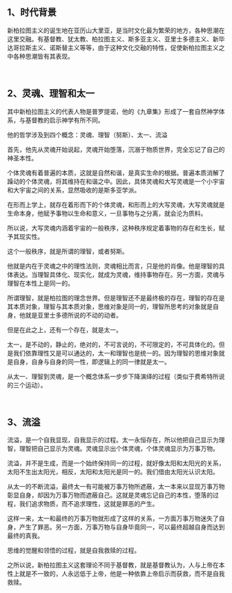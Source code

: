 <h2>1、时代背景</h2><p>新柏拉图主义的诞生地在亚历山大里亚，是当时文化最为繁荣的地方，各种思潮在这里交融。有基督教、犹太教、柏拉图主义、斯多亚主义、亚里士多德主义、新毕达哥拉斯主义、诺斯替主义等等，由于这种文化交融的特性，促使新柏拉图主义之中各种思潮皆有其表现。</p><p><br></p><h2>2、灵魂、理智和太一</h2><p>其中新柏拉图主义的代表人物是普罗提诺，他的《九章集》形成了一套自然神学体系，与基督教的启示神学有所不同。</p><p>他的哲学涉及到四个概念：灵魂、理智（努斯）、太一、流溢</p><p>首先，他先从灵魂开始说起，灵魂开始堕落，沉溺于物质世界，完全忘记了自己的神圣本性。</p><p>个体灵魂有着普遍的本质，这就是自然和谐，是真实生命的根据。普遍本质消解了躁动的个体灵魂，将其维持在和谐之中。因此，具体灵魂和大写灵魂是一个小宇宙和大宇宙之间的关系，显然吸收的是斯多亚学派。</p><p>在形而上学上，就存在着形而下的个体灵魂，和形而上的大写灵魂，大写灵魂就是生命本身，他赋予事物以生命和意义，一旦事物与之分离，就会沦为质料。</p><p>所以说，大写灵魂内涵着宇宙的一般秩序，这种秩序规定着事物的存在和生长，赋予其现实性。</p><p>这个一般秩序，就是所谓的理智，或者努斯。</p><p>他就是内在于灵魂之中的理性法则，灵魂相比而言，只是他的肖像。他是理智的具体表达。当理智具体化、现实化，就成为灵魂，维持事物存在。另一方面，灵魂与理智在本性上是同一的。</p><p>所谓理智，就是柏拉图的理念世界。但是理智还不是最终极的存在，理智的存在是其本质对象，理智与其本质对象，思维对象是同一的，理智所思考的对象就是自身，他就是亚里士多德所说的不动的动者。</p><p>但是在此之上，还有一个存在，就是太一。</p><p>太一，是不动的，静止的，绝对的，不可言说的，不可限定的，不可具体化的。但是我们依靠理性又是可以通达的，太一和理智也是统一的。因为理智的思维对象就是自身，自身与自身的同一性，即逻辑上的同一律就是太一。</p><p>从太一、理智到灵魂，是一个概念体系一步步下降演绎的过程（类似于费希特所说的三个运动）。</p><p><br></p><h2>3、流溢</h2><p>流溢，是一个自我显现，自我显示的过程。太一永恒存在，所以他把自己显示为理智，理智把自己显示为灵魂。灵魂显示出个体灵魂，个体灵魂显示为万事万物。</p><p>流溢，并不是生成，而是一个始终保持同一的过程，就好像太阳和太阳光的关系，太阳不生出太阳光，相反，太阳和太阳光是同一的。我们借由太阳光认识太阳。</p><p>从太一的不断流溢，最终太一有可能被万事万物所遮蔽，太一本来以显现万事万物彰显自身，却因为万事万物而遮蔽自己。这就是灵魂忘记自己的本性，堕落的过程，我们追求物质，而不追求理性，这就是罪恶的产生。</p><p>这样一来，太一和最终的万事万物就形成了这样的关系，一方面万事万物迷失了自身，产生了罪恶。另一方面，万事万物与自身毕竟同一，可以最终超越自身而达到最终的真我。</p><p>思维的觉醒和领悟的过程，就是自我救赎的过程。</p><p>之所以说，新柏拉图主义这套理论不同于基督教，就是基督教认为，人与上帝在本性上就是不一致的，人永远低于上帝，他是一种依靠上帝启示而获救，而不是自我救赎。</p><p></p>
